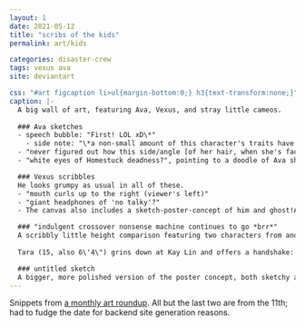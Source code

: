 ```yaml
---
layout: 1
date: 2021-05-12
title: "scribs of the kids"
permalink: art/kids

categories: disaster-crew
tags: vexus ava
site: deviantart

css: "#art figcaption li>ul{margin-bottom:0;} h3{text-transform:none;}"
caption: |-
  A big wall of art, featuring Ava, Vexus, and stray little cameos.
  
  ### Ava sketches
  - speech bubble: "First! LOL xD\*"
    - side note: "\*a non-small amount of this character's traits have been recycled for people I'm actually Using. [traits] including the hair thing. she has no excuse for the old internet slang though."
  - "never figured out how this side/angle [of her hair, when she's facing right] works..."
  - "white eyes of Homestuck deadness?", pointing to a doodle of Ava shining a flashlight under her chin and raising a hand all spooky. No detail in her eyes.

  ### Vexus scribbles
  He looks grumpy as usual in all of these.
  - "mouth curls up to the right (viewer's left)"
  - "giant headphones of 'no talky'?"
  - The canvas also includes a sketch-poster-concept of him and ghost!Ava, looking warily at something offscreen; Ava points while Vexus shines a flashlight at it.

  ### "indulgent crossover nonsense machine continues to go *brr*"
  A scribbly little height comparison featuring two characters from another project of mine: [Joce](https://a-flyleaf.github.io/ygbtdm/cast/joce) (>23, 6\'4\") and [Kay Lin](https://a-flyleaf.github.io/ygbtdm/cast/kay-lin) (presumably An Adult, 4\'3\").
  
  Tara (15, also 6\'4\") grins down at Kay Lin and offers a handshake: "How's the weather down there?". To her right, Ava (also 15, 4\'6\") makes a fistpump; "<strong style="font-weight:normal;text-transform:uppercase;">Finally</strong> someone <em style="font-style:normal;text-transform:uppercase;">older</em> I got beat!"

  ### untitled sketch
  A bigger, more polished version of the poster concept, both sketchy and (still roughly) rendered. In this one, Ava's smiling, and Vexus is more wary than angry.
---
```

Snippets from [a monthly art roundup](https://www.deviantart.com/a-flyleaf/art/roundup-05-2021-focus-pingpong-month-881268597). All but the last two are from the 11th; had to fudge the date for backend site generation reasons.